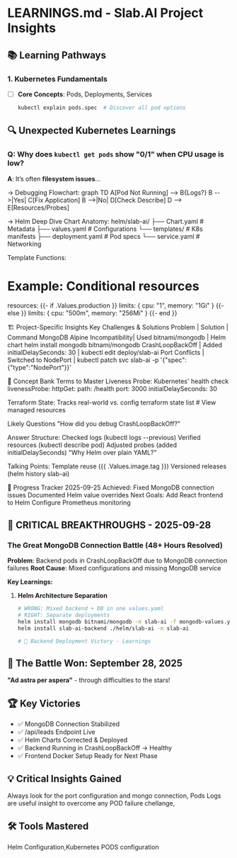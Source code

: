 # LEARNINGS.md - Slab.AI Project Insights

## 📚 **Learning Pathways**
### 1. Kubernetes Fundamentals
- [ ] **Core Concepts**: Pods, Deployments, Services  
  ```bash
  kubectl explain pods.spec  # Discover all pod options
## 🔍 Unexpected Kubernetes Learnings
### Q: Why does `kubectl get pods` show "0/1" when CPU usage is low?
**A**: It’s often **filesystem issues**...

-> Debugging Flowchart:
graph TD
  A[Pod Not Running] --> B{Logs?}
  B -->|Yes| C[Fix Application]
  B -->|No| D[Check Describe]
  D --> E[Resources/Probes]

 -> Helm Deep Dive
 Chart Anatomy:
helm/slab-ai/
├── Chart.yaml          # Metadata
├── values.yaml         # Configurations
└── templates/          # K8s manifests
    ├── deployment.yaml # Pod specs
    └── service.yaml    # Networking

 Template Functions:
# Example: Conditional resources
resources:
  {{- if .Values.production }}
  limits: { cpu: "1", memory: "1Gi" }
  {{- else }}
  limits: { cpu: "500m", memory: "256Mi" }
  {{- end }}

🏗️ Project-Specific Insights
Key Challenges & Solutions
Problem                       |  	        Solution       |                	Command
MongoDB Alpine Incompatibility|	Used bitnami/mongodb     | Helm chart	helm install mongodb bitnami/mongodb
CrashLoopBackOff	|  Added initialDelaySeconds: 30	 |     kubectl edit deploy/slab-ai
Port Conflicts	|  Switched to NodePort   |	kubectl patch svc slab-ai -p '{"spec":{"type":"NodePort"}}'

🧠 Concept Bank
Terms to Master
Liveness Probe: Kubernetes' health check
livenessProbe:
  httpGet:
    path: /health
    port: 3000
  initialDelaySeconds: 30

Terraform State: Tracks real-world vs. config
terraform state list  # View managed resources

Likely Questions
"How did you debug CrashLoopBackOff?"

Answer Structure:
Checked logs (kubectl logs --previous)
Verified resources (kubectl describe pod)
Adjusted probes (added initialDelaySeconds)
"Why Helm over plain YAML?"

Talking Points:
Template reuse ({{ .Values.image.tag }})
Versioned releases (helm history slab-ai)


📅 Progress Tracker
2025-09-25
Achieved:
Fixed MongoDB connection issues
Documented Helm value overrides
Next Goals:
 Add React frontend to Helm
 Configure Prometheus monitoring

 ## 🎯 **CRITICAL BREAKTHROUGHS - 2025-09-28**

### **The Great MongoDB Connection Battle (48+ Hours Resolved)**

**Problem**: Backend pods in CrashLoopBackOff due to MongoDB connection failures
**Root Cause**: Mixed configurations and missing MongoDB service

**Key Learnings:**

1. **Helm Architecture Separation**
   ```bash
   # WRONG: Mixed backend + DB in one values.yaml
   # RIGHT: Separate deployments
   helm install mongodb bitnami/mongodb -n slab-ai -f mongodb-values.yaml
   helm install slab-ai-backend ./helm/slab-ai -n slab-ai

   # 🚀 Backend Deployment Victory - Learnings

## 🎯 The Battle Won: September 28, 2025
**"Ad astra per aspera"** - through difficulties to the stars!

## 🏆 Key Victories
- ✅ MongoDB Connection Stabilized
- ✅ /api/leads Endpoint Live
- ✅ Helm Charts Corrected & Deployed
- ✅ Backend Running in CrashLoopBackOff → Healthy
- ✅ Frontend Docker Setup Ready for Next Phase

## 💡 Critical Insights Gained
Always look for the port configuration and mongo connection, 
Pods Logs are useful insight to overcome any POD failure chellange, 
## 🛠️ Tools Mastered
Helm Configuration,Kubernetes PODS configuration




